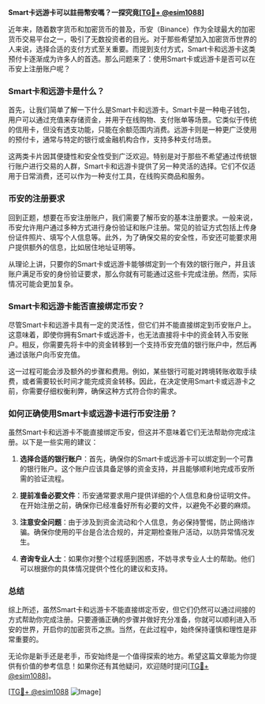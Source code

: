 **Smart卡远游卡可以註冊幣安嗎？一探究竟[[TG💪+ @esim1088](https://t.me/s/esim1088)]**

近年来，随着数字货币和加密货币的普及，币安（Binance）作为全球最大的加密货币交易平台之一，吸引了无数投资者的目光。对于那些希望加入加密货币世界的人来说，选择合适的支付方式至关重要。而提到支付方式，Smart卡和远游卡这类预付卡逐渐成为许多人的首选。那么问题来了：使用Smart卡或远游卡是否可以在币安上注册账户呢？

### Smart卡和远游卡是什么？

首先，让我们简单了解一下什么是Smart卡和远游卡。Smart卡是一种电子钱包，用户可以通过充值来存储资金，并用于在线购物、支付账单等场景。它类似于传统的信用卡，但没有透支功能，只能在余额范围内消费。远游卡则是一种更广泛使用的预付卡，通常与特定的银行或金融机构合作，支持多种支付场景。

这两类卡片因其便捷性和安全性受到广泛欢迎。特别是对于那些不希望通过传统银行账户进行交易的人群，Smart卡和远游卡提供了另一种灵活的选择。它们不仅适用于日常消费，还可以作为一种支付工具，在线购买商品和服务。

### 币安的注册要求

回到正题，想要在币安注册账户，我们需要了解币安的基本注册要求。一般来说，币安允许用户通过多种方式进行身份验证和账户注册。常见的验证方式包括上传身份证件照片、填写个人信息等。此外，为了确保交易的安全性，币安还可能要求用户提供额外的信息，比如居住地址证明等。

从理论上讲，只要你的Smart卡或远游卡能够绑定到一个有效的银行账户，并且该账户满足币安的身份验证要求，那么你就有可能通过这些卡完成注册。然而，实际情况可能会更加复杂。

### Smart卡和远游卡能否直接绑定币安？

尽管Smart卡和远游卡具有一定的灵活性，但它们并不能直接绑定到币安账户上。这意味着，即使你拥有Smart卡或远游卡，也无法直接将卡中的资金转入币安账户。相反，你需要先将卡中的资金转移到一个支持币安充值的银行账户中，然后再通过该账户向币安充值。

这一过程可能会涉及额外的步骤和费用。例如，某些银行可能对跨境转账收取手续费，或者需要较长时间才能完成资金转移。因此，在决定使用Smart卡或远游卡之前，你需要仔细权衡利弊，确保这种方式符合你的需求。

### 如何正确使用Smart卡或远游卡进行币安注册？

虽然Smart卡和远游卡不能直接绑定币安，但这并不意味着它们无法帮助你完成注册。以下是一些实用的建议：

1. **选择合适的银行账户**：首先，确保你的Smart卡或远游卡可以绑定到一个可靠的银行账户。这个账户应该具备足够的资金支持，并且能够顺利地完成币安所需的验证流程。

2. **提前准备必要文件**：币安通常要求用户提供详细的个人信息和身份证明文件。在开始注册之前，确保你已经准备好所有必要的文件，以避免不必要的麻烦。

3. **注意安全问题**：由于涉及到资金流动和个人信息，务必保持警惕，防止网络诈骗。确保你使用的平台是合法合规的，并定期检查账户活动，以防异常情况发生。

4. **咨询专业人士**：如果你对整个过程感到困惑，不妨寻求专业人士的帮助。他们可以根据你的具体情况提供个性化的建议和支持。

### 总结

综上所述，虽然Smart卡和远游卡不能直接绑定币安，但它们仍然可以通过间接的方式帮助你完成注册。只要遵循正确的步骤并做好充分准备，你就可以顺利进入币安的世界，开启你的加密货币之旅。当然，在此过程中，始终保持谨慎和理性是非常重要的。

无论你是新手还是老手，币安始终是一个值得探索的地方。希望这篇文章能为你提供有价值的参考信息！如果你还有其他疑问，欢迎随时提问[[TG💪+ @esim1088](https://t.me/s/esim1088)]。

[[TG💪+ @esim1088](https://t.me/s/esim1088) ![Image](https://i.postimg.cc/4NQfJmqS/Snipaste-2025-05-13-00-14-12.png)]